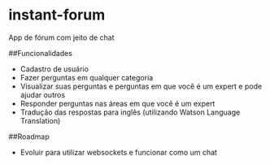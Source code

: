 # instant-forum
App de fórum com jeito de chat

##Funcionalidades

* Cadastro de usuário
* Fazer perguntas em qualquer categoria
* Visualizar suas perguntas e perguntas em que você é um expert e pode ajudar outros
* Responder perguntas nas áreas em que você é um expert
* Tradução das respostas para inglês (utilizando Watson Language Translation)

##Roadmap

- Evoluir para utilizar websockets e funcionar como um chat
